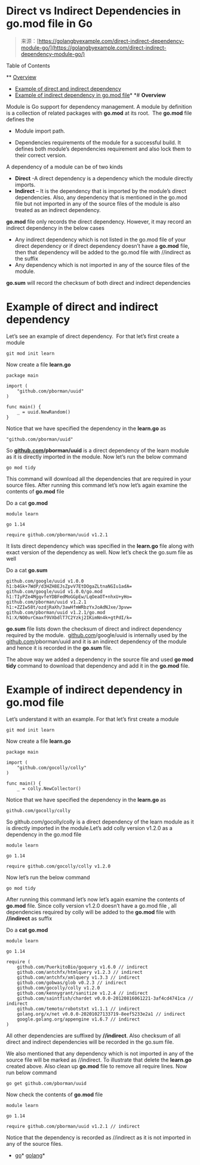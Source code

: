 <!--yml
category: 未分类
date: 2024-10-13 06:29:09
-->

# Direct vs Indirect Dependencies in go.mod file in Go

> 来源：[https://golangbyexample.com/direct-indirect-dependency-module-go/](https://golangbyexample.com/direct-indirect-dependency-module-go/)

Table of Contents

 **   [Overview](#Overview "Overview")
*   [Example of direct and indirect dependency](#Example_of_direct_and_indirect_dependency "Example of direct and indirect dependency")
*   [Example of indirect dependency in go.mod file](#Example_of_indirect_dependency_in_gomod_file "Example of indirect dependency in go.mod file")*  *# **Overview**

Module is Go support for dependency management. A module by definition is a collection of related packages with **go.mod** at its root.  The **go.mod** file defines the

*   Module import path.

*   Dependencies requirements of the module for a successful build. It defines both module’s dependencies requirement and also lock them to their correct version.

A dependency of a module can be of two kinds

*   **Direct** -A direct dependency is a dependency which the module directly imports.
*   **Indirect** – It is the dependency that is imported by the module’s direct dependencies. Also, any dependency that is mentioned in the go.mod file but not imported in any of the source files of the module is also treated as an indirect dependency.

**go.mod** file only records the direct dependency. However, it may record an indirect dependency in the below cases

*   Any indirect dependency which is not listed in the go.mod file of your direct dependency or if direct dependency doesn’t have a **go.mod** file, then that dependency will be added to the go.mod file with //indirect as the suffix
*   Any dependency which is not imported in any of the source files of the module.

**go.sum** will record the checksum of both direct and indirect dependencies

# **Example of direct and indirect dependency**

Let’s see an example of direct dependency.  For that let’s first create a module

```
git mod init learn
```

Now create a file **learn.go**

```
package main

import (
	"github.com/pborman/uuid"
)

func main() {
	_ = uuid.NewRandom()
}
```

Notice that we have specified the dependency in the **learn.go** as

```
"github.com/pborman/uuid"
```

So **[github.com](http://github.com)/pborman/uuid** is a direct dependency of the learn module as it is directly imported in the module. Now let’s run the below command

```
go mod tidy
```

This command will download all the dependencies that are required in your source files. After running this command let’s now let’s again examine the contents of **go.mod** file

Do a cat **go.mod**

```
module learn

go 1.14

require github.com/pborman/uuid v1.2.1
```

It lists direct dependency which was specified in the **learn.go** file along with exact version of the dependency as well. Now let’s check the go.sum file as well

Do a cat **go.sum**

```
github.com/google/uuid v1.0.0 h1:b4Gk+7WdP/d3HZH8EJsZpvV7EtDOgaZLtnaNGIu1adA=
github.com/google/uuid v1.0.0/go.mod h1:TIyPZe4MgqvfeYDBFedMoGGpEw/LqOeaOT+nhxU+yHo=
github.com/pborman/uuid v1.2.1 h1:+ZZIw58t/ozdjRaXh/3awHfmWRbzYxJoAdNJxe/3pvw=
github.com/pborman/uuid v1.2.1/go.mod h1:X/NO0urCmaxf9VXbdlT7C2Yzkj2IKimNn4k+gtPdI/k=
```

**go.sum** file lists down the checksum of direct and indirect dependency required by the module.  [github.com](http://github.com)/google/uuid is internally used by the [github.com](http://github.com)/pborman/uuid and it is an indirect dependency of the module and hence it is recorded in the **go.sum** file.

The above way we added a dependency in the source file and used **go mod tidy** command to download that dependency and add it in the **go.mod** file.

# **Example of indirect dependency in go.mod file**

Let’s understand it with an example. For that let’s first create a module

```
git mod init learn
```

Now create a file **learn.go**

```
package main

import (
	"github.com/gocolly/colly"
)

func main() {
	_ = colly.NewCollector()
```

Notice that we have specified the dependency in the **learn.go** as

```
github.com/gocolly/colly
```

So github.com/gocolly/colly is a direct dependency of the learn module as it is directly imported in the module.Let’s add colly version v1.2.0 as a dependency in the go.mod file

```
module learn

go 1.14

require	github.com/gocolly/colly v1.2.0
```

Now let’s run the below command

```
go mod tidy
```

After running this command let’s now let’s again examine the contents of **go.mod** file. Since colly version v1.2.0 doesn’t have a go.mod file , all dependencies required by colly will be added to the **go.mod** file with **//indirect** as suffix

Do a **cat go.mod**

```
module learn

go 1.14

require (
	github.com/PuerkitoBio/goquery v1.6.0 // indirect
	github.com/antchfx/htmlquery v1.2.3 // indirect
	github.com/antchfx/xmlquery v1.3.3 // indirect
	github.com/gobwas/glob v0.2.3 // indirect
	github.com/gocolly/colly v1.2.0
	github.com/kennygrant/sanitize v1.2.4 // indirect
	github.com/saintfish/chardet v0.0.0-20120816061221-3af4cd4741ca // indirect
	github.com/temoto/robotstxt v1.1.1 // indirect
	golang.org/x/net v0.0.0-20201027133719-8eef5233e2a1 // indirect
	google.golang.org/appengine v1.6.7 // indirect
)
```

All other dependencies are suffixed by **//indirect**. Also checksum of all direct and indirect dependencies will be recorded in the go.sum file.

We also mentioned that any dependency which is not imported in any of the source file will be marked as //indirect. To illustrate that delete the **learn.go** created above. Also clean up **go.mod** file to remove all require lines. Now run below command

```
go get github.com/pborman/uuid
```

Now check the contents of **go.mod** file

```
module learn

go 1.14

require github.com/pborman/uuid v1.2.1 // indirect
```

Notice that the dependency is recorded as //indirect as it is not imported in any of the source files.

*   [go](https://golangbyexample.com/tag/go/)*   [golang](https://golangbyexample.com/tag/golang/)*